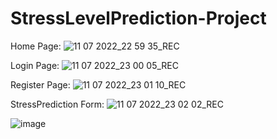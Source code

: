 # StressLevelPrediction-Project
Home Page:
![11 07 2022_22 59 35_REC](https://user-images.githubusercontent.com/60286478/178321211-de68387a-b3fd-4c46-b989-40032f8829ff.png)

Login Page:
![11 07 2022_23 00 05_REC](https://user-images.githubusercontent.com/60286478/178321287-2bb41af2-6c49-46e1-a7b2-2702e370e603.png)

Register Page:
![11 07 2022_23 01 10_REC](https://user-images.githubusercontent.com/60286478/178321339-aa59a03c-d389-4dbd-a01d-2e75f3165dd0.png)

StressPrediction Form:
![11 07 2022_23 02 02_REC](https://user-images.githubusercontent.com/60286478/178321598-2c09ff17-b605-41f6-bf9a-6b46340c62e4.png)


![image](https://user-images.githubusercontent.com/60286478/178263880-6b0d1379-8dbe-4125-ae5e-e871483c74ff.png)

